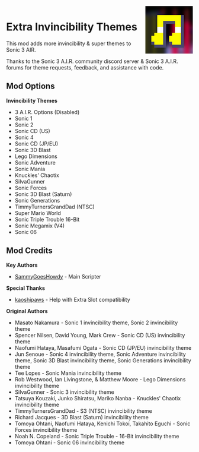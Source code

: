 <img src="icon-128x.png" align="right" />

# Extra Invincibility Themes

This mod adds more invincibility & super themes to Sonic 3 AIR.

Thanks to the Sonic 3 A.I.R. community discord server & Sonic 3 A.I.R. forums for theme requests, feedback, and assistance with code.

## Mod Options

**Invincibility Themes**
* 3 A.I.R. Options (Disabled)
* Sonic 1
* Sonic 2
* Sonic CD (US)
* Sonic 4
* Sonic CD (JP/EU)
* Sonic 3D Blast
* Lego Dimensions
* Sonic Adventure
* Sonic Mania
* Knuckles' Chaotix
* SiIvaGunner
* Sonic Forces
* Sonic 3D Blast (Saturn)
* Sonic Generations
* TimmyTurnersGrandDad (NTSC)
* Super Mario World
* Sonic Triple Trouble 16-Bit
* Sonic Megamix (V4)
* Sonic 06

## Mod Credits

**Key Authors**
* [SammyGoesHowdy](https://github.com/SammyGoesHowdy) - Main Scripter

**Special Thanks**
* [kaoshipaws](https://github.com/kaoshipaws) - Help with Extra Slot compatibility

**Original Authors**<br>
* Masato Nakamura - Sonic 1 invincibility theme, Sonic 2 invincibility theme
* Spencer Nilsen, David Young, Mark Crew - Sonic CD (US) invincibility theme
* Naofumi Hataya, Masafumi Ogata - Sonic CD (JP/EU) invincibility theme
* Jun Senoue - Sonic 4 invincibility theme, Sonic Adventure invincibility theme, Sonic 3D Blast invincibility theme, Sonic Generations invincibility theme
* Tee Lopes - Sonic Mania invincibility theme
* Rob Westwood, Ian Livingstone, & Matthew Moore - Lego Dimensions invincibility theme
* SiIvaGunner - Sonic 3 invincibility theme
* Tatsuya Kouzaki, Junko Shiratsu, Mariko Nanba - Knuckles' Chaotix invincibility theme
* TimmyTurnersGrandDad - S3 (NTSC) invincibility theme
* Richard Jacques - 3D Blast (Saturn) invincibility theme 
* Tomoya Ohtani, Naofumi Hataya, Kenichi Tokoi, Takahito Eguchi - Sonic Forces invincibility theme
* Noah N. Copeland - Sonic Triple Trouble - 16-Bit invincibility theme
* Tomoya Ohtani - Sonic 06 invincibility theme
